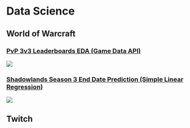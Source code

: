 # Data Science
## World of Warcraft
### [PvP 3v3 Leaderboards EDA (Game Data API)](https://github.com/trollmannen/Data-Science/blob/main/WoW-PvP-3v3-Leaderboards-EDA.ipynb)
![](https://user-images.githubusercontent.com/97115586/161455983-45ee1bbe-587b-402d-bf62-192eab17a1f5.png)
### [Shadowlands Season 3 End Date Prediction (Simple Linear Regression)](https://github.com/trollmannen/Data-Science/blob/main/WoW-PvP-Season-32-End-Date-Prediction.ipynb)
![](https://user-images.githubusercontent.com/97115586/161456179-be5649f2-c23d-4ada-a9bb-976093cbcb6e.png)
## Twitch
